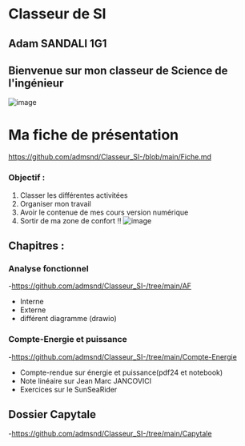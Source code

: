 # Classeur de SI
## Adam SANDALI 1G1 
## Bienvenue sur mon classeur de Science de l'ingénieur
![image](https://github.com/user-attachments/assets/b4a341a5-8a51-4e6a-bfd7-6d1919cf0c80)
# Ma fiche de présentation
https://github.com/admsnd/Classeur_SI-/blob/main/Fiche.md

### Objectif :
1. Classer les différentes activitées
2. Organiser mon travail
3. Avoir le contenue de mes cours version numérique
4. Sortir de ma zone de confort !!
![image](https://www.zebrezen.fr/wp-content/uploads/2019/11/sortir-zone-confort-1024x1024.jpg)

## Chapitres :
### Analyse fonctionnel
-https://github.com/admsnd/Classeur_SI-/tree/main/AF
- Interne
- Externe
- différent diagramme (drawio)
###  Compte-Energie et puissance
-https://github.com/admsnd/Classeur_SI-/tree/main/Compte-Energie
- Compte-rendue sur énergie et puissance(pdf24 et notebook)
- Note linéaire sur Jean Marc JANCOVICI
- Exercices sur le SunSeaRider
## Dossier Capytale
-https://github.com/admsnd/Classeur_SI-/tree/main/Capytale
